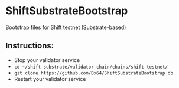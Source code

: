 # ShiftSubstrateBootstrap
Bootstrap files for Shift testnet (Substrate-based)

## Instructions:

- Stop your validator service
- `cd ~/shift-substrate/validator-chain/chains/shift-testnet/`
- `git clone https://github.com/Bx64/ShiftSubstrateBootstrap db`
- Restart your validator service